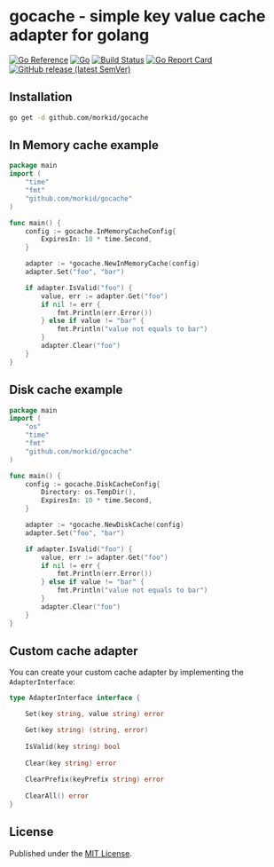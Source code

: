 # gocache - simple key value cache adapter for golang
[![Go Reference](https://pkg.go.dev/badge/github.com/morkid/gocache.svg)](https://pkg.go.dev/github.com/morkid/gocache)
[![Go](https://github.com/morkid/gocache/actions/workflows/go.yml/badge.svg)](https://github.com/morkid/gocache/actions/workflows/go.yml)
[![Build Status](https://travis-ci.com/morkid/gocache.svg?branch=master)](https://travis-ci.com/morkid/gocache)
[![Go Report Card](https://goreportcard.com/badge/github.com/morkid/gocache)](https://goreportcard.com/report/github.com/morkid/gocache)
[![GitHub release (latest SemVer)](https://img.shields.io/github/v/release/morkid/gocache)](https://github.com/morkid/gocache/releases)

## Installation
```bash
go get -d github.com/morkid/gocache
```

## In Memory cache example
```go
package main
import (
    "time"
    "fmt"
    "github.com/morkid/gocache"
)

func main() {
    config := gocache.InMemoryCacheConfig{
        ExpiresIn: 10 * time.Second,
    }

    adapter := *gocache.NewInMemoryCache(config)
    adapter.Set("foo", "bar")

    if adapter.IsValid("foo") {
        value, err := adapter.Get("foo")
        if nil != err {
            fmt.Println(err.Error())
        } else if value != "bar" {
            fmt.Println("value not equals to bar")
        }
        adapter.Clear("foo")
    }
}
```

## Disk cache example
```go
package main
import (
    "os"
    "time"
    "fmt"
    "github.com/morkid/gocache"
)

func main() {
    config := gocache.DiskCacheConfig{
        Directory: os.TempDir(),
        ExpiresIn: 10 * time.Second,
    }

    adapter := *gocache.NewDiskCache(config)
    adapter.Set("foo", "bar")

    if adapter.IsValid("foo") {
        value, err := adapter.Get("foo")
        if nil != err {
            fmt.Println(err.Error())
        } else if value != "bar" {
            fmt.Println("value not equals to bar")
        }
        adapter.Clear("foo")
    }
}
```
## Custom cache adapter
You can create your custom cache adapter by implementing the `AdapterInterface`:

```go
type AdapterInterface interface {

    Set(key string, value string) error

    Get(key string) (string, error)
    
    IsValid(key string) bool
    
    Clear(key string) error
    
    ClearPrefix(keyPrefix string) error
    
    ClearAll() error
}
```


## License

Published under the [MIT License](https://github.com/morkid/paginate/blob/master/LICENSE).